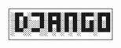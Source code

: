 <!DOCTYPE html PUBLIC "-//W3C//DTD XHTML 1.0 Strict//EN"
   "http://www.w3.org/TR/xhtml1/DTD/xhtml1-strict.dtd">
<html xmlns="http://www.w3.org/1999/xhtml" lang="en" xml:lang="en"><head>
<title>Generated by libcaca 0.99.beta19</title>
</head><body>
<div style="font-family: monospace, fixed; font-weight: bold;">
<span style="">&#9484;&#9472;&#9472;&#9472;&#9472;&#9472;&#9472;&#9472;&#9472;&#9472;&#9472;&#9472;&#9472;&#9472;&#9472;&#9472;&#9472;&#9472;&#9472;&#9472;&#9472;&#9472;&#9472;&#9472;&#9472;&#9488;</span><br />
<span style="">&#9474;&#9617;&#9608;&#9600;&#9604;&#9617;&#9600;&#9600;&#9608;&#9617;&#9608;&#9600;&#9608;&#9617;&#9608;&#9600;&#9608;&#9617;&#9608;&#9600;&#9600;&#9617;&#9608;&#9600;&#9608;&#9474;</span><br />
<span style="">&#9474;&#9617;&#9608;&#9617;&#9608;&#9617;&#9617;&#9617;&#9608;&#9617;&#9608;&#9600;&#9608;&#9617;&#9608;&#9617;&#9608;&#9617;&#9608;&#9617;&#9608;&#9617;&#9608;&#9617;&#9608;&#9474;</span><br />
<span style="">&#9474;&#9617;&#9600;&#9600;&#9617;&#9617;&#9600;&#9600;&#9617;&#9617;&#9600;&#9617;&#9600;&#9617;&#9600;&#9617;&#9600;&#9617;&#9600;&#9600;&#9600;&#9617;&#9600;&#9600;&#9600;&#9474;</span><br />
<span style="">&#9492;&#9472;&#9472;&#9472;&#9472;&#9472;&#9472;&#9472;&#9472;&#9472;&#9472;&#9472;&#9472;&#9472;&#9472;&#9472;&#9472;&#9472;&#9472;&#9472;&#9472;&#9472;&#9472;&#9472;&#9472;&#9496;</span><br />
</div></body></html>
